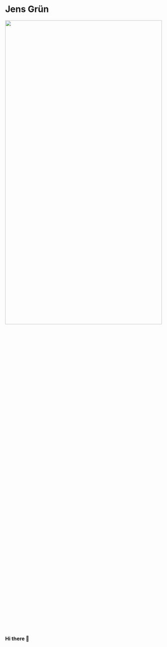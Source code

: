 # Jens Grün

<!-- ![Hubble's most famous picture!](https://i.cbc.ca/1.3045522.1429799049!/fileImage/httpImage/image.jpg_gen/derivatives/16x9_780/nasa-eagle-nebula-pillars-of-creation-jan-6-2015-hubble.jpg) -->

<img src="https://i.cbc.ca/1.3045522.1429799049!/fileImage/httpImage/image.jpg_gen/derivatives/16x9_780/nasa-eagle-nebula-pillars-of-creation-jan-6-2015-hubble.jpg"  width="100%" height="50%">


### Hi there 👋

<!--
**jensgruen/jensgruen** is a ✨ _special_ ✨ repository because its `README.md` (this file) appears on your GitHub profile.

Here are some ideas to get you started:

- 🔭 I’m currently working on ...
- 🌱 I’m currently learning ...
- 👯 I’m looking to collaborate on ...
- 🤔 I’m looking for help with ...
- 💬 Ask me about ...
- 📫 How to reach me: ...
- 😄 Pronouns: ...
- ⚡ Fun fact: ...
-->
